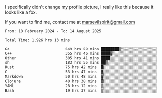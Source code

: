 I specifically didn't change my profile picture, I really like this because it looks like a fox.

If you want to find me, contact me at marsevilspirit@gmail.com

<!--START_SECTION:waka-->

```txt
From: 18 February 2024 - To: 14 August 2025

Total Time: 1,926 hrs 13 mins

Go                         649 hrs 50 mins ████████▒░░░░░░░░░░░░░░░░   33.74 %
C++                        355 hrs 46 mins ████▓░░░░░░░░░░░░░░░░░░░░   18.47 %
Other                      305 hrs 41 mins ████░░░░░░░░░░░░░░░░░░░░░   15.87 %
sh                         183 hrs 55 mins ██▒░░░░░░░░░░░░░░░░░░░░░░   09.55 %
Rust                       75 hrs 42 mins  █░░░░░░░░░░░░░░░░░░░░░░░░   03.93 %
C                          53 hrs 47 mins  ▓░░░░░░░░░░░░░░░░░░░░░░░░   02.79 %
Markdown                   50 hrs 48 mins  ▓░░░░░░░░░░░░░░░░░░░░░░░░   02.64 %
Clojure                    40 hrs 38 mins  ▓░░░░░░░░░░░░░░░░░░░░░░░░   02.11 %
YAML                       28 hrs 12 mins  ▒░░░░░░░░░░░░░░░░░░░░░░░░   01.46 %
Bash                       19 hrs 37 mins  ▒░░░░░░░░░░░░░░░░░░░░░░░░   01.02 %
```

<!--END_SECTION:waka-->
